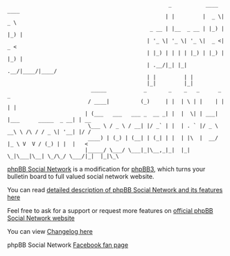 												        _           ____  ____
												       | |         |  _ \|  _ \
												  _ __ | |__  _ __ | |_) | |_) |
												 | '_ \| '_ \| '_ \|  _ <|  _ <
												 | |_) | | | | |_) | |_) | |_) |
												 | .__/|_| |_| .__/|____/|____/
												 | |         | |
												 |_|         |_|
							   _____            _       _    _   _      _                      _
							  / ____|          (_)     | |  | \ | |    | |                    | |
							 | (___   ___   ___ _  __ _| |  |  \| | ___| |___      _____  _ __| | __
							  \___ \ / _ \ / __| |/ _` | |  | . ` |/ _ \ __\ \ /\ / / _ \| '__| |/ /
							  ____) | (_) | (__| | (_| | |  | |\  |  __/ |_ \ V  V / (_) | |  |   <
							 |_____/ \___/ \___|_|\__,_|_|  |_| \_|\___|\__| \_/\_/ \___/|_|  |_|\_\


[phpBB Social Network](http://phpbbsocialnetwork.com) is a modification for [phpBB3](http://phpbb.com), which turns your bulletin board to full valued social network website.

You can read [detailed description of phpBB Social Network and its features here](http://phpbbsocialnetwork.com/viewtopic.php?t=32)

Feel free to ask for a support or request more features on [official phpBB Social Network website](http://phpbbsocialnetwork.com/index.php)

You can view [Changelog here](http://phpbbsocialnetwork.com/viewtopic.php?t=1023)

phpBB Social Network [Facebook fan page](http://www.facebook.com/pages/phpBB-Social-Network/180271885389370)